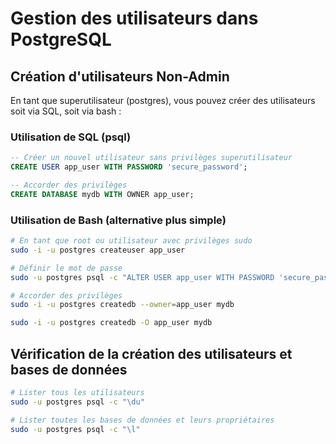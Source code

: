 # Gestion des utilisateurs dans PostgreSQL

## Création d'utilisateurs Non-Admin

En tant que superutilisateur (postgres), vous pouvez créer des utilisateurs soit via SQL, soit via bash :

### Utilisation de SQL (psql)

```sql
-- Créer un nouvel utilisateur sans privilèges superutilisateur
CREATE USER app_user WITH PASSWORD 'secure_password';

-- Accorder des privilèges
CREATE DATABASE mydb WITH OWNER app_user;
```

### Utilisation de Bash (alternative plus simple)

```bash
# En tant que root ou utilisateur avec privilèges sudo
sudo -i -u postgres createuser app_user

# Définir le mot de passe
sudo -u postgres psql -c "ALTER USER app_user WITH PASSWORD 'secure_password';"

# Accorder des privilèges
sudo -i -u postgres createdb --owner=app_user mydb

sudo -i -u postgres createdb -O app_user mydb
```

## Vérification de la création des utilisateurs et bases de données

```bash
# Lister tous les utilisateurs
sudo -u postgres psql -c "\du"

# Lister toutes les bases de données et leurs propriétaires
sudo -u postgres psql -c "\l"
```
